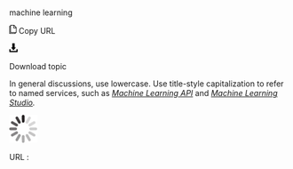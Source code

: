 # 

machine learning

![Copy URL](media/machine-learning/Copy.png)
Copy URL

![Download](media/machine-learning/Download.png)

Download topic

In general discussions, use lowercase. Use title-style capitalization to refer to named services, such as *[Machine Learning API](https://worldready.cloudapp.net/Styleguide/Read?id=2696&topicid=27987)* and *[Machine Learning Studio](https://worldready.cloudapp.net/Styleguide/Read?id=2696&topicid=27988).*

![In progress](media/machine-learning/activity-large.gif)

URL :
